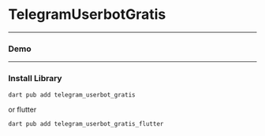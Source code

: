 # TelegramUserbotGratis


---

### Demo

---

### Install Library

```bash
dart pub add telegram_userbot_gratis
```

or flutter

```bash
dart pub add telegram_userbot_gratis_flutter
```
 